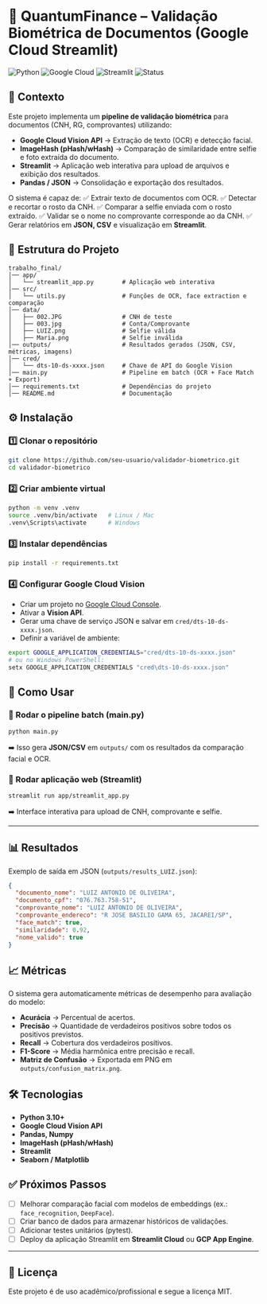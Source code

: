 # 📄 QuantumFinance – Validação Biométrica de Documentos (Google Cloud Streamlit)

![Python](https://img.shields.io/badge/Python-3.10+-blue.svg)
![Google Cloud](https://img.shields.io/badge/Google%20Cloud-Vision%20API-yellow.svg)
![Streamlit](https://img.shields.io/badge/Streamlit-App-red.svg)
![Status](https://img.shields.io/badge/Status-Ativo-success.svg)

## 📌 Contexto

Este projeto implementa um **pipeline de validação biométrica** para documentos (CNH, RG, comprovantes) utilizando:

* **Google Cloud Vision API** → Extração de texto (OCR) e detecção facial.
* **ImageHash (pHash/wHash)** → Comparação de similaridade entre selfie e foto extraída do documento.
* **Streamlit** → Aplicação web interativa para upload de arquivos e exibição dos resultados.
* **Pandas / JSON** → Consolidação e exportação dos resultados.

O sistema é capaz de:
✅ Extrair texto de documentos com OCR.
✅ Detectar e recortar o rosto da CNH.
✅ Comparar a selfie enviada com o rosto extraído.
✅ Validar se o nome no comprovante corresponde ao da CNH.
✅ Gerar relatórios em **JSON, CSV** e visualização em **Streamlit**.

## 📂 Estrutura do Projeto

```
trabalho_final/
│── app/
│   └── streamlit_app.py        # Aplicação web interativa
│── src/
│   └── utils.py                # Funções de OCR, face extraction e comparação
│── data/
│   ├── 002.JPG                 # CNH de teste
│   ├── 003.jpg                 # Conta/Comprovante
│   ├── LUIZ.png                # Selfie válida
│   ├── Maria.png               # Selfie inválida
│── outputs/                    # Resultados gerados (JSON, CSV, métricas, imagens)
│── cred/
│   └── dts-10-ds-xxxx.json     # Chave de API do Google Vision
│── main.py                     # Pipeline em batch (OCR + Face Match + Export)
│── requirements.txt            # Dependências do projeto
│── README.md                   # Documentação
```
## ⚙️ Instalação

### 1️⃣ Clonar o repositório

```bash
git clone https://github.com/seu-usuario/validador-biometrico.git
cd validador-biometrico
```

### 2️⃣ Criar ambiente virtual

```bash
python -m venv .venv
source .venv/bin/activate   # Linux / Mac
.venv\Scripts\activate      # Windows
```

### 3️⃣ Instalar dependências

```bash
pip install -r requirements.txt
```

### 4️⃣ Configurar Google Cloud Vision

* Criar um projeto no [Google Cloud Console](https://console.cloud.google.com/).
* Ativar a **Vision API**.
* Gerar uma chave de serviço JSON e salvar em `cred/dts-10-ds-xxxx.json`.
* Definir a variável de ambiente:

```bash
export GOOGLE_APPLICATION_CREDENTIALS="cred/dts-10-ds-xxxx.json"
# ou no Windows PowerShell:
setx GOOGLE_APPLICATION_CREDENTIALS "cred\dts-10-ds-xxxx.json"
```

## 🚀 Como Usar

### 🔹 Rodar o pipeline batch (main.py)

```bash
python main.py
```

➡️ Isso gera **JSON/CSV** em `outputs/` com os resultados da comparação facial e OCR.

### 🔹 Rodar aplicação web (Streamlit)

```bash
streamlit run app/streamlit_app.py
```

➡️ Interface interativa para upload de CNH, comprovante e selfie.

---

## 📊 Resultados

Exemplo de saída em JSON (`outputs/results_LUIZ.json`):

```json
{
  "documento_nome": "LUIZ ANTONIO DE OLIVEIRA",
  "documento_cpf": "076.763.758-51",
  "comprovante_nome": "LUIZ ANTONIO DE OLIVEIRA",
  "comprovante_endereco": "R JOSE BASILIO GAMA 65, JACAREI/SP",
  "face_match": true,
  "similaridade": 0.92,
  "nome_valido": true
}
```

## 📈 Métricas

O sistema gera automaticamente métricas de desempenho para avaliação do modelo:

* **Acurácia** → Percentual de acertos.
* **Precisão** → Quantidade de verdadeiros positivos sobre todos os positivos previstos.
* **Recall** → Cobertura dos verdadeiros positivos.
* **F1-Score** → Média harmônica entre precisão e recall.
* **Matriz de Confusão** → Exportada em PNG em `outputs/confusion_matrix.png`.

## 🛠️ Tecnologias

* **Python 3.10+**
* **Google Cloud Vision API**
* **Pandas, Numpy**
* **ImageHash (pHash/wHash)**
* **Streamlit**
* **Seaborn / Matplotlib**

## ✅ Próximos Passos

* [ ] Melhorar comparação facial com modelos de embeddings (ex.: `face_recognition`, `DeepFace`).
* [ ] Criar banco de dados para armazenar históricos de validações.
* [ ] Adicionar testes unitários (pytest).
* [ ] Deploy da aplicação Streamlit em **Streamlit Cloud** ou **GCP App Engine**.

---

## 📜 Licença

Este projeto é de uso acadêmico/profissional e segue a licença MIT.